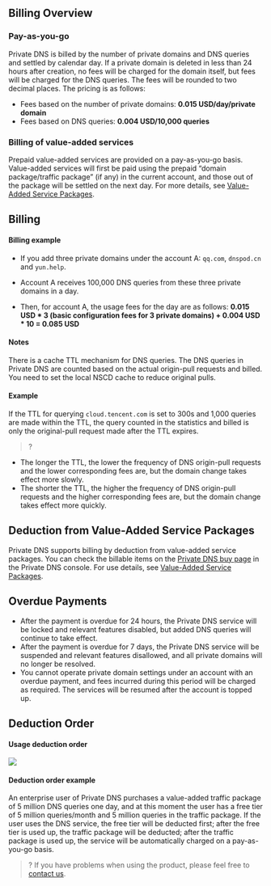 ## Billing Overview
### Pay-as-you-go
Private DNS is billed by the number of private domains and DNS queries and settled by calendar day. If a private domain is deleted in less than 24 hours after creation, no fees will be charged for the domain itself, but fees will be charged for the DNS queries. The fees will be rounded to two decimal places.
The pricing is as follows:

- Fees based on the number of private domains: **0.015 USD/day/private domain**
- Fees based on DNS queries: **0.004 USD/10,000 queries**

### Billing of value-added services
Prepaid value-added services are provided on a pay-as-you-go basis. Value-added services will first be paid using the prepaid “domain package/traffic package” (if any) in the current account, and those out of the package will be settled on the next day. For more details, see [Value-Added Service Packages](https://www.tencentcloud.com/document/product/1097/50828).


## Billing

#### Billing example
- If you add three private domains under the account A: `qq.com`, `dnspod.cn` and `yun.help`.
- Account A receives 100,000 DNS queries from these three private domains in a day.


- Then, for account A, the usage fees for the day are as follows: **0.015 USD * 3 (basic configuration fees for 3 private domains) + 0.004 USD * 10 = 0.085 USD**

#### Notes
There is a cache TTL mechanism for DNS queries. The DNS queries in Private DNS are counted based on the actual origin-pull requests and billed. You need to set the local NSCD cache to reduce original pulls.


#### Example
If the TTL for querying `cloud.tencent.com` is set to 300s and 1,000 queries are made within the TTL, the query counted in the statistics and billed is only the original-pull request made after the TTL expires.
>?
- The longer the TTL, the lower the frequency of DNS origin-pull requests and the lower corresponding fees are, but the domain change takes effect more slowly.
- The shorter the TTL, the higher the frequency of DNS origin-pull requests and the higher corresponding fees are, but the domain change takes effect more quickly.


## Deduction from Value-Added Service Packages
Private DNS supports billing by deduction from value-added service packages. You can check the billable items on the [Private DNS buy page](https://buy.intl.cloud.tencent.com/privatedns) in the Private DNS console.
For use details, see [Value-Added Service Packages](https://www.tencentcloud.com/document/product/1097/50828).


## Overdue Payments
- After the payment is overdue for 24 hours, the Private DNS service will be locked and relevant features disabled, but added DNS queries will continue to take effect.
- After the payment is overdue for 7 days, the Private DNS service will be suspended and relevant features disallowed, and all private domains will no longer be resolved.
- You cannot operate private domain settings under an account with an overdue payment, and fees incurred during this period will be charged as required. The services will be resumed after the account is topped up.



## Deduction Order
#### Usage deduction order
![](https://qcloudimg.tencent-cloud.cn/raw/2768dd6104b975f0e4bd97e8da9d96e0.png)

#### Deduction order example
An enterprise user of Private DNS purchases a value-added traffic package of 5 million DNS queries one day, and at this moment the user has a free tier of 5 million queries/month and 5 million queries in the traffic package. If the user uses the DNS service, the free tier will be deducted first; after the free tier is used up, the traffic package will be deducted; after the traffic package is used up, the service will be automatically charged on a pay-as-you-go basis.
>? If you have problems when using the product, please feel free to [contact us](https://intl.cloud.tencent.com/contact-sales).


